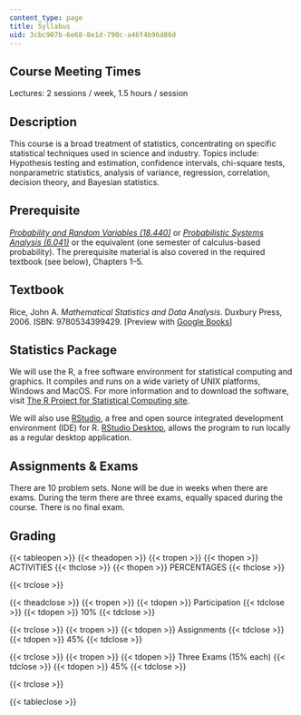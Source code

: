 ```yaml
---
content_type: page
title: Syllabus
uid: 3cbc907b-6e68-8e1d-790c-a46f4b96d86d
---
```


Course Meeting Times
--------------------

Lectures: 2 sessions / week, 1.5 hours / session

Description
-----------

This course is a broad treatment of statistics, concentrating on specific statistical techniques used in science and industry. Topics include: Hypothesis testing and estimation, confidence intervals, chi-square tests, nonparametric statistics, analysis of variance, regression, correlation, decision theory, and Bayesian statistics.

Prerequisite
------------

[_Probability and Random Variables (18.440)_](/courses/18-440-probability-and-random-variables-spring-2014) or [_Probabilistic Systems Analysis (6.041)_](/courses/6-041-probabilistic-systems-analysis-and-applied-probability-fall-2010) or the equivalent (one semester of calculus-based probability). The prerequisite material is also covered in the required textbook (see below), Chapters 1–5.

Textbook
--------

Rice, John A. _Mathematical Statistics and Data Analysis_. Duxbury Press, 2006. ISBN: 9780534399429. \[Preview with [Google Books](http://books.google.com/books?id=EKA-yeX2GVgC&printsec=frontcover)\]

Statistics Package
------------------

We will use the R, a free software environment for statistical computing and graphics. It compiles and runs on a wide variety of UNIX platforms, Windows and MacOS. For more information and to download the software, visit [The R Project for Statistical Computing site](http://www.r-project.org/).

We will also use [RStudio](https://www.rstudio.com/products/rstudio/download/), a free and open source integrated development environment (IDE) for R. [RStudio Desktop](https://cran.rstudio.com/), allows the program to run locally as a regular desktop application.

Assignments & Exams
-------------------

There are 10 problem sets. None will be due in weeks when there are exams. During the term there are three exams, equally spaced during the course. There is no final exam.

Grading
-------

{{< tableopen >}}
{{< theadopen >}}
{{< tropen >}}
{{< thopen >}}
ACTIVITIES
{{< thclose >}}
{{< thopen >}}
PERCENTAGES
{{< thclose >}}

{{< trclose >}}

{{< theadclose >}}
{{< tropen >}}
{{< tdopen >}}
Participation
{{< tdclose >}}
{{< tdopen >}}
10%
{{< tdclose >}}

{{< trclose >}}
{{< tropen >}}
{{< tdopen >}}
Assignments
{{< tdclose >}}
{{< tdopen >}}
45%
{{< tdclose >}}

{{< trclose >}}
{{< tropen >}}
{{< tdopen >}}
Three Exams (15% each)
{{< tdclose >}}
{{< tdopen >}}
45%
{{< tdclose >}}

{{< trclose >}}

{{< tableclose >}}